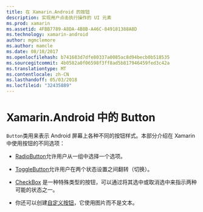 ```yaml
---
title: 在 Xamarin.Android 的按钮
description: 实现用户点击执行操作的 UI 元素
ms.prod: xamarin
ms.assetid: 4FBB7789-A8DA-4B8B-A46C-849181388A8D
ms.technology: xamarin-android
author: mgmclemore
ms.author: mamcle
ms.date: 08/18/2017
ms.openlocfilehash: b741683d7dfe80337a0085ac8d94becb0b518535
ms.sourcegitcommit: 4b0582a0f06598f3ff8ad5b817946459fed3c42a
ms.translationtype: MT
ms.contentlocale: zh-CN
ms.lasthandoff: 05/03/2018
ms.locfileid: "32435889"
---
```

# <a name="buttons-in-xamarinandroid"></a>Xamarin.Android 中的 Button

`Button`类用来表示 Android 屏幕上各种不同的按钮样式。本部分介绍在 Xamarin 中使用按钮的不同选项：

-   [RadioButton](~/android/user-interface/controls/buttons/radio-button.md)允许用户从一组中选择一个选项。

-   [ToggleButton](~/android/user-interface/controls/buttons/toggle-button.md)允许用户在两个状态设置之间翻转（切换）。

-   [CheckBox](~/android/user-interface/controls/buttons/check-box.md) 是一种特殊类型的按钮，可以通过将其选中或取消选中来指示两种可能的状态之一。

-   你还可以创建[自定义按钮](~/android/user-interface/controls/buttons/custom-button.md)，它使用图片而不是文本。
